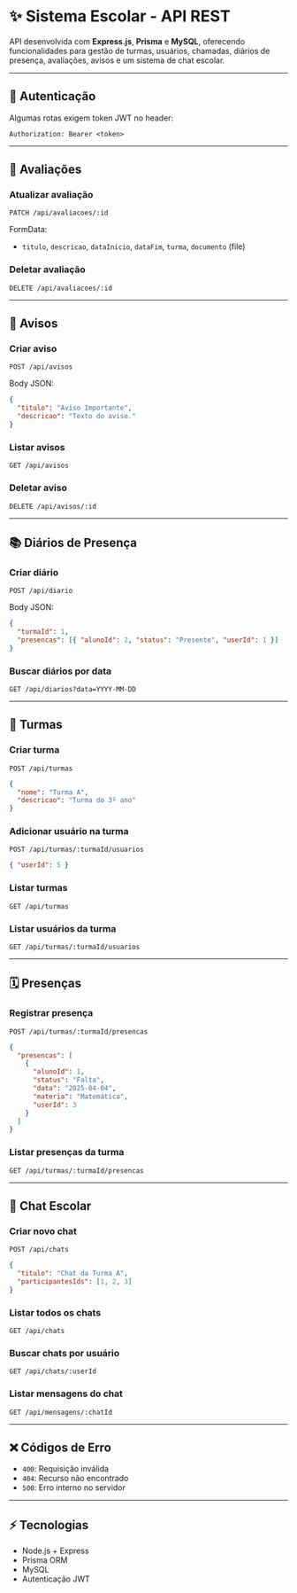 # ✨ Sistema Escolar - API REST

API desenvolvida com **Express.js**, **Prisma** e **MySQL**, oferecendo funcionalidades para gestão de turmas, usuários, chamadas, diários de presença, avaliações, avisos e um sistema de chat escolar.

---

## 🔐 Autenticação

Algumas rotas exigem token JWT no header:

```http
Authorization: Bearer <token>
```

---

## 📌 Avaliações

### Atualizar avaliação

```http
PATCH /api/avaliacoes/:id
```

FormData:

- `titulo`, `descricao`, `dataInicio`, `dataFim`, `turma`, `documento` (file)

### Deletar avaliação

```http
DELETE /api/avaliacoes/:id
```

---

## 📢 Avisos

### Criar aviso

```http
POST /api/avisos
```

Body JSON:

```json
{
  "titulo": "Aviso Importante",
  "descricao": "Texto do aviso."
}
```

### Listar avisos

```http
GET /api/avisos
```

### Deletar aviso

```http
DELETE /api/avisos/:id
```

---

## 📚 Diários de Presença

### Criar diário

```http
POST /api/diario
```

Body JSON:

```json
{
  "turmaId": 1,
  "presencas": [{ "alunoId": 2, "status": "Presente", "userId": 1 }]
}
```

### Buscar diários por data

```http
GET /api/diarios?data=YYYY-MM-DD
```

---

## 🏫 Turmas

### Criar turma

```http
POST /api/turmas
```

```json
{
  "nome": "Turma A",
  "descricao": "Turma do 3º ano"
}
```

### Adicionar usuário na turma

```http
POST /api/turmas/:turmaId/usuarios
```

```json
{ "userId": 5 }
```

### Listar turmas

```http
GET /api/turmas
```

### Listar usuários da turma

```http
GET /api/turmas/:turmaId/usuarios
```

---

## 🗓️ Presenças

### Registrar presença

```http
POST /api/turmas/:turmaId/presencas
```

```json
{
  "presencas": [
    {
      "alunoId": 1,
      "status": "Falta",
      "data": "2025-04-04",
      "materia": "Matemática",
      "userId": 3
    }
  ]
}
```

### Listar presenças da turma

```http
GET /api/turmas/:turmaId/presencas
```

---

## 💬 Chat Escolar

### Criar novo chat

```http
POST /api/chats
```

```json
{
  "titulo": "Chat da Turma A",
  "participantesIds": [1, 2, 3]
}
```

### Listar todos os chats

```http
GET /api/chats
```

### Buscar chats por usuário

```http
GET /api/chats/:userId
```

### Listar mensagens do chat

```http
GET /api/mensagens/:chatId
```

---

## ❌ Códigos de Erro

- `400`: Requisição inválida
- `404`: Recurso não encontrado
- `500`: Erro interno no servidor

---

## ⚡ Tecnologias

- Node.js + Express
- Prisma ORM
- MySQL
- Autenticação JWT
